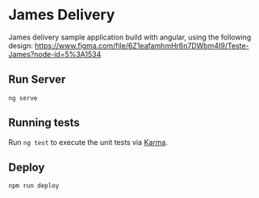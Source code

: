 # James Delivery
James delivery sample application build with angular, using the following design: https://www.figma.com/file/6Z1eafamhmHr6n7DWbm4I9/Teste-James?node-id=5%3A1534

## Run Server
`ng serve`

## Running tests
Run `ng test` to execute the unit tests via [Karma](https://karma-runner.github.io).

## Deploy

 `npm run deploy`

